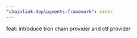 ```yaml
---
"chainlink-deployments-framework": minor
---
```


feat: introduce tron chain provider and ctf provider
